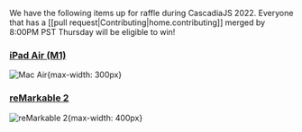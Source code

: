 

We have the following items up for raffle during CascadiaJS 2022. Everyone that has a [[pull request|Contributing|home.contributing]] merged by 8:00PM PST Thursday will be eligible to win!

### [iPad Air (M1)](https://www.apple.com/ipad-air/)
![Mac Air](https://store.storeimages.cdn-apple.com/4982/as-images.apple.com/is/ipad-air-select-202203?wid=3530&hei=4000&fmt=jpeg&qlt=90&.v=1645665079887){max-width: 300px}

### [reMarkable 2](https://remarkable.com/store/remarkable-2)

![reMarkable 2](https://cdn.sanity.io/images/0e4kwcjv/production/57a3c899716c25251654f71016ced22c9781f448-1416x1424.png?w=708&fm=webp&q=90){max-width: 400px}